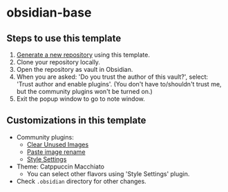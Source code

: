 # obsidian-base

## Steps to use this template

1. [Generate a new repository](https://github.com/jarp0l/obsidian-base/generate) using this template.
2. Clone your repository locally.
3. Open the repository as vault in Obsidian.
4. When you are asked: 'Do you trust the author of this vault?', select: 'Trust author and enable plugins'. (You don't have to/shouldn't trust me, but the community plugins won't be turned on.)
5. Exit the popup window to go to note window.

## Customizations in this template

- Community plugins:
  - [Clear Unused Images](https://github.com/ozntel/oz-clear-unused-images-obsidian)
  - [Paste image rename](https://github.com/reorx/obsidian-paste-image-rename)
  - [Style Settings](https://github.com/mgmeyers/obsidian-style-settings)
- Theme: Catppuccin Macchiato
  - You can select other flavors using 'Style Settings' plugin.
- Check `.obsidian` directory for other changes.
